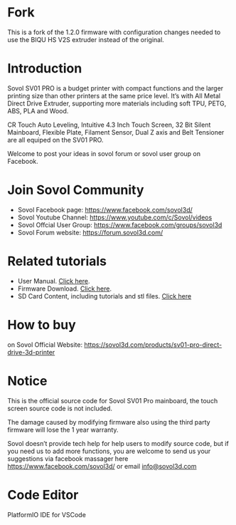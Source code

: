 # Fork

This is a fork of the 1.2.0 firmware with configuration changes needed to use the BIQU HS V2S extruder instead of the original.

# Introduction

Sovol SV01 PRO is a budget printer with compact functions and the larger printing size than other 
printers at the same price level. It’s with All Metal Direct Drive Extruder, supporting more materials
including soft TPU, PETG, ABS, PLA and Wood. 

CR Touch Auto Leveling, Intuitive 4.3 Inch Touch Screen, 32 Bit Silent Mainboard, Flexible Plate,
Filament Sensor, Dual Z axis and Belt Tensioner are all equiped on the SV01 PRO.

Welcome to post your ideas in sovol forum or sovol user group on Facebook.

# Join Sovol Community

- Sovol Facebook page:  https://www.facebook.com/sovol3d/
- Sovol Youtube Channel:   https://www.youtube.com/c/Sovol/videos
- Sovol Offcial User Group:  https://www.facebook.com/groups/sovol3d
- Sovol Forum website:  https://forum.sovol3d.com/

# Related tutorials 

- User Manual.  [Click here](https://drive.google.com/file/u/1/d/1rjabuYPToPorOXMvQ7_JpCENCcbCXrbL/view?usp=sharing).
- Firmware Download. [Click here](https://sovol3d.com/pages/download).
- SD Card Content, including tutorials and stl files. [Click here](https://drive.google.com/file/d/1BSpq3LsK11pLsGXtY-zwGe9AhxG4BTKc/view)

# How to buy

on Sovol Official Website:  https://sovol3d.com/products/sv01-pro-direct-drive-3d-printer

# Notice

This is the official source code for Sovol SV01 Pro mainboard, the touch screen source code is not included. 

The damage caused by modifying firmware also using the third party firmware will lose the 1 year warranty. 

Sovol doesn’t provide tech help for help users to modify source code, but if you need us to add more functions, you are welcome to send us your suggestions via facebook massager here https://www.facebook.com/sovol3d/ or email 
info@sovol3d.com 

# Code Editor

PlatformIO IDE for VSCode


